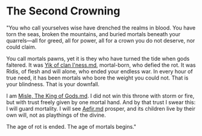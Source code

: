 # The Second Crowning

"You who call yourselves wise have drenched the realms in blood. You have torn the seas, broken the mountains, and buried mortals beneath your quarrels—all for greed, all for power, all for a crown you do not deserve, nor could claim.

You call mortals pawns, yet it is they who have turned the tide when gods faltered. It was [Yik of clan I'ness.md](../Characters%20of%20Interest/Yik%20of%20clan%20I%27ness.md), mortal-born, who defied the rot. It was Ridis, of flesh and will alone, who ended your endless war. In every hour of true need, it has been mortals who bore the weight you could not. That is your blindness. That is your downfall.

I am [Misle, The King of Gods.md](../Gods/Wondrous%20Gods/Misle%2C%20The%20King%20of%20Gods.md). I did not win this throne with storm or fire, but with trust freely given by one mortal hand. And by that trust I swear this: I will guard mortality. I will see [Aefir.md](../Realms/Aefir.md) prosper, and its children live by their own will, not as playthings of the divine.

The age of rot is ended. The age of mortals begins."